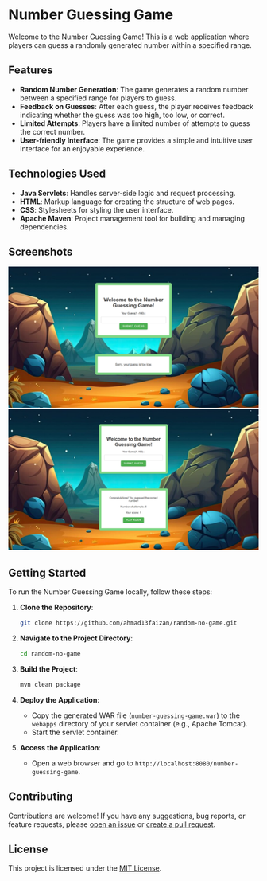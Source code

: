 # Number Guessing Game

Welcome to the Number Guessing Game! This is a web application where players can guess a randomly generated number within a specified range.

## Features

- **Random Number Generation**: The game generates a random number between a specified range for players to guess.
- **Feedback on Guesses**: After each guess, the player receives feedback indicating whether the guess was too high, too low, or correct.
- **Limited Attempts**: Players have a limited number of attempts to guess the correct number.
- **User-friendly Interface**: The game provides a simple and intuitive user interface for an enjoyable experience.

## Technologies Used

- **Java Servlets**: Handles server-side logic and request processing.
- **HTML**: Markup language for creating the structure of web pages.
- **CSS**: Stylesheets for styling the user interface.
- **Apache Maven**: Project management tool for building and managing dependencies.

## Screenshots

![Screenshot 1](/screenshots/Screenshot1.png)
![Screenshot 2](/screenshots/Screenshot2.png)


## Getting Started

To run the Number Guessing Game locally, follow these steps:

1. **Clone the Repository**: 
    ```bash
    git clone https://github.com/ahmad13faizan/random-no-game.git
    ```

2. **Navigate to the Project Directory**: 
    ```bash
    cd random-no-game
    ```

3. **Build the Project**: 
    ```bash
    mvn clean package
    ```

4. **Deploy the Application**:
    - Copy the generated WAR file (`number-guessing-game.war`) to the `webapps` directory of your servlet container (e.g., Apache Tomcat).
    - Start the servlet container.

5. **Access the Application**:
    - Open a web browser and go to `http://localhost:8080/number-guessing-game`.

## Contributing

Contributions are welcome! If you have any suggestions, bug reports, or feature requests, please [open an issue](https://github.com/ahmad13faizan/random-no-game/issues) or [create a pull request](https://github.com/ahmad13faizan/random-no-game/pulls).

## License

This project is licensed under the [MIT License](LICENSE).

